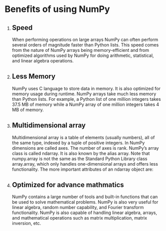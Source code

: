 # Benefits of using NumPy

1. ## Speed
   When performing operations on large arrays NumPy can often perform several orders of magnitude faster than Python lists. This speed comes from the nature of NumPy arrays being memory-efficient and from optimized algorithms used by NumPy for doing arithmetic, statistical, and linear algebra operations.
2. ## Less Memory
   NumPy uses C language to store data in memory. It is also optimized for memory usage during runtime. NumPy arrays take much less memory than Python lists. For example, a Python list of one million integers takes 37.5 MB of memory while a NumPy array of one million integers takes 4 MB of memory.
3. ## Multidimensional array
   Multidimensional array is a table of elements (usually numbers), all of the same type, indexed by a tuple of positive integers. In NumPy dimensions are called axes. The number of axes is rank. NumPy’s array class is called ndarray. It is also known by the alias array. Note that numpy.array is not the same as the Standard Python Library class array.array, which only handles one-dimensional arrays and offers less functionality. The more important attributes of an ndarray object are:
4. ## Optimized for advance mathmatics
   NumPy contains a large number of tools and built-in functions that can be used to solve mathematical problems. NumPy is also very useful for linear algebra, random number capability, and Fourier transform functionality. NumPy is also capable of handling linear algebra, arrays, and mathematical operations such as matrix multiplication, matrix inversion, etc.